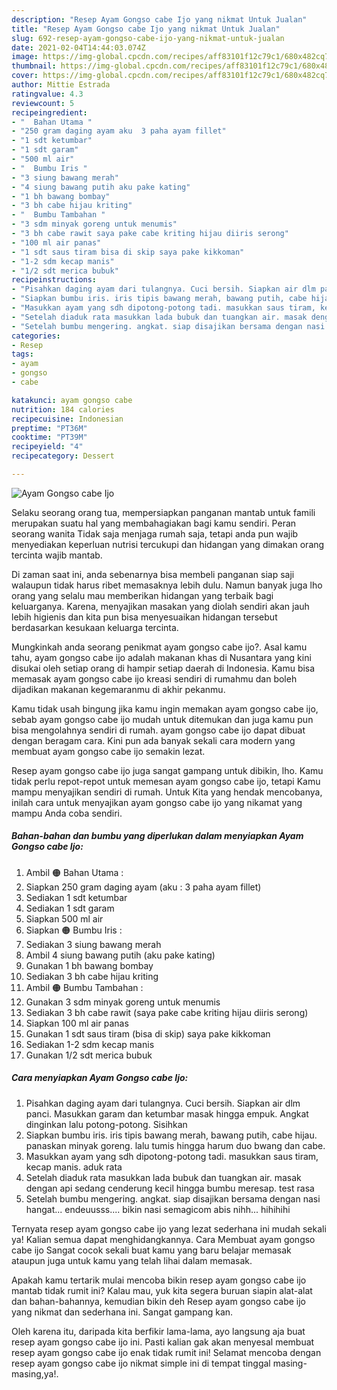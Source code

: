 ```yaml
---
description: "Resep Ayam Gongso cabe Ijo yang nikmat Untuk Jualan"
title: "Resep Ayam Gongso cabe Ijo yang nikmat Untuk Jualan"
slug: 692-resep-ayam-gongso-cabe-ijo-yang-nikmat-untuk-jualan
date: 2021-02-04T14:44:03.074Z
image: https://img-global.cpcdn.com/recipes/aff83101f12c79c1/680x482cq70/ayam-gongso-cabe-ijo-foto-resep-utama.jpg
thumbnail: https://img-global.cpcdn.com/recipes/aff83101f12c79c1/680x482cq70/ayam-gongso-cabe-ijo-foto-resep-utama.jpg
cover: https://img-global.cpcdn.com/recipes/aff83101f12c79c1/680x482cq70/ayam-gongso-cabe-ijo-foto-resep-utama.jpg
author: Mittie Estrada
ratingvalue: 4.3
reviewcount: 5
recipeingredient:
- "  Bahan Utama "
- "250 gram daging ayam aku  3 paha ayam fillet"
- "1 sdt ketumbar"
- "1 sdt garam"
- "500 ml air"
- "  Bumbu Iris "
- "3 siung bawang merah"
- "4 siung bawang putih aku pake kating"
- "1 bh bawang bombay"
- "3 bh cabe hijau kriting"
- "  Bumbu Tambahan "
- "3 sdm minyak goreng untuk menumis"
- "3 bh cabe rawit saya pake cabe kriting hijau diiris serong"
- "100 ml air panas"
- "1 sdt saus tiram bisa di skip saya pake kikkoman"
- "1-2 sdm kecap manis"
- "1/2 sdt merica bubuk"
recipeinstructions:
- "Pisahkan daging ayam dari tulangnya. Cuci bersih. Siapkan air dlm panci. Masukkan garam dan ketumbar masak hingga empuk. Angkat dinginkan lalu potong-potong. Sisihkan"
- "Siapkan bumbu iris. iris tipis bawang merah, bawang putih, cabe hijau. panaskan minyak goreng. lalu tumis hingga harum duo bwang dan cabe."
- "Masukkan ayam yang sdh dipotong-potong tadi. masukkan saus tiram, kecap manis. aduk rata"
- "Setelah diaduk rata masukkan lada bubuk dan tuangkan air. masak dengan api sedang cenderung kecil hingga bumbu meresap. test rasa"
- "Setelah bumbu mengering. angkat. siap disajikan bersama dengan nasi hangat... endeuusss.... bikin nasi semagicom abis nihh... hihihihi"
categories:
- Resep
tags:
- ayam
- gongso
- cabe

katakunci: ayam gongso cabe 
nutrition: 184 calories
recipecuisine: Indonesian
preptime: "PT36M"
cooktime: "PT39M"
recipeyield: "4"
recipecategory: Dessert

---
```



![Ayam Gongso cabe Ijo](https://img-global.cpcdn.com/recipes/aff83101f12c79c1/680x482cq70/ayam-gongso-cabe-ijo-foto-resep-utama.jpg)

Selaku seorang orang tua, mempersiapkan panganan mantab untuk famili merupakan suatu hal yang membahagiakan bagi kamu sendiri. Peran seorang  wanita Tidak saja menjaga rumah saja, tetapi anda pun wajib menyediakan keperluan nutrisi tercukupi dan hidangan yang dimakan orang tercinta wajib mantab.

Di zaman  saat ini, anda sebenarnya bisa membeli panganan siap saji walaupun tidak harus ribet memasaknya lebih dulu. Namun banyak juga lho orang yang selalu mau memberikan hidangan yang terbaik bagi keluarganya. Karena, menyajikan masakan yang diolah sendiri akan jauh lebih higienis dan kita pun bisa menyesuaikan hidangan tersebut berdasarkan kesukaan keluarga tercinta. 



Mungkinkah anda seorang penikmat ayam gongso cabe ijo?. Asal kamu tahu, ayam gongso cabe ijo adalah makanan khas di Nusantara yang kini disukai oleh setiap orang di hampir setiap daerah di Indonesia. Kamu bisa memasak ayam gongso cabe ijo kreasi sendiri di rumahmu dan boleh dijadikan makanan kegemaranmu di akhir pekanmu.

Kamu tidak usah bingung jika kamu ingin memakan ayam gongso cabe ijo, sebab ayam gongso cabe ijo mudah untuk ditemukan dan juga kamu pun bisa mengolahnya sendiri di rumah. ayam gongso cabe ijo dapat dibuat dengan beragam cara. Kini pun ada banyak sekali cara modern yang membuat ayam gongso cabe ijo semakin lezat.

Resep ayam gongso cabe ijo juga sangat gampang untuk dibikin, lho. Kamu tidak perlu repot-repot untuk memesan ayam gongso cabe ijo, tetapi Kamu mampu menyajikan sendiri di rumah. Untuk Kita yang hendak mencobanya, inilah cara untuk menyajikan ayam gongso cabe ijo yang nikamat yang mampu Anda coba sendiri.

<!--inarticleads1-->

##### Bahan-bahan dan bumbu yang diperlukan dalam menyiapkan Ayam Gongso cabe Ijo:

1. Ambil  🟠 Bahan Utama :
1. Siapkan 250 gram daging ayam (aku : 3 paha ayam fillet)
1. Sediakan 1 sdt ketumbar
1. Sediakan 1 sdt garam
1. Siapkan 500 ml air
1. Siapkan  🟠 Bumbu Iris :
1. Sediakan 3 siung bawang merah
1. Ambil 4 siung bawang putih (aku pake kating)
1. Gunakan 1 bh bawang bombay
1. Sediakan 3 bh cabe hijau kriting
1. Ambil  🟠 Bumbu Tambahan :
1. Gunakan 3 sdm minyak goreng untuk menumis
1. Sediakan 3 bh cabe rawit (saya pake cabe kriting hijau diiris serong)
1. Siapkan 100 ml air panas
1. Gunakan 1 sdt saus tiram (bisa di skip) saya pake kikkoman
1. Sediakan 1-2 sdm kecap manis
1. Gunakan 1/2 sdt merica bubuk




<!--inarticleads2-->

##### Cara menyiapkan Ayam Gongso cabe Ijo:

1. Pisahkan daging ayam dari tulangnya. Cuci bersih. Siapkan air dlm panci. Masukkan garam dan ketumbar masak hingga empuk. Angkat dinginkan lalu potong-potong. Sisihkan
1. Siapkan bumbu iris. iris tipis bawang merah, bawang putih, cabe hijau. panaskan minyak goreng. lalu tumis hingga harum duo bwang dan cabe.
1. Masukkan ayam yang sdh dipotong-potong tadi. masukkan saus tiram, kecap manis. aduk rata
1. Setelah diaduk rata masukkan lada bubuk dan tuangkan air. masak dengan api sedang cenderung kecil hingga bumbu meresap. test rasa
1. Setelah bumbu mengering. angkat. siap disajikan bersama dengan nasi hangat... endeuusss.... bikin nasi semagicom abis nihh... hihihihi




Ternyata resep ayam gongso cabe ijo yang lezat sederhana ini mudah sekali ya! Kalian semua dapat menghidangkannya. Cara Membuat ayam gongso cabe ijo Sangat cocok sekali buat kamu yang baru belajar memasak ataupun juga untuk kamu yang telah lihai dalam memasak.

Apakah kamu tertarik mulai mencoba bikin resep ayam gongso cabe ijo mantab tidak rumit ini? Kalau mau, yuk kita segera buruan siapin alat-alat dan bahan-bahannya, kemudian bikin deh Resep ayam gongso cabe ijo yang nikmat dan sederhana ini. Sangat gampang kan. 

Oleh karena itu, daripada kita berfikir lama-lama, ayo langsung aja buat resep ayam gongso cabe ijo ini. Pasti kalian gak akan menyesal membuat resep ayam gongso cabe ijo enak tidak rumit ini! Selamat mencoba dengan resep ayam gongso cabe ijo nikmat simple ini di tempat tinggal masing-masing,ya!.

